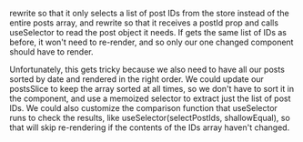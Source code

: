 rewrite <PostsList> so that it only selects a list of post IDs from the store instead of the entire posts array, and rewrite <PostExcerpt> so that it receives a postId prop and calls useSelector to read the post object it needs. If <PostsList> gets the same list of IDs as before, it won't need to re-render, and so only our one changed <PostExcerpt> component should have to render.

Unfortunately, this gets tricky because we also need to have all our posts sorted by date and rendered in the right order. We could update our postsSlice to keep the array sorted at all times, so we don't have to sort it in the component, and use a memoized selector to extract just the list of post IDs. We could also customize the comparison function that useSelector runs to check the results, like useSelector(selectPostIds, shallowEqual), so that will skip re-rendering if the contents of the IDs array haven't changed.